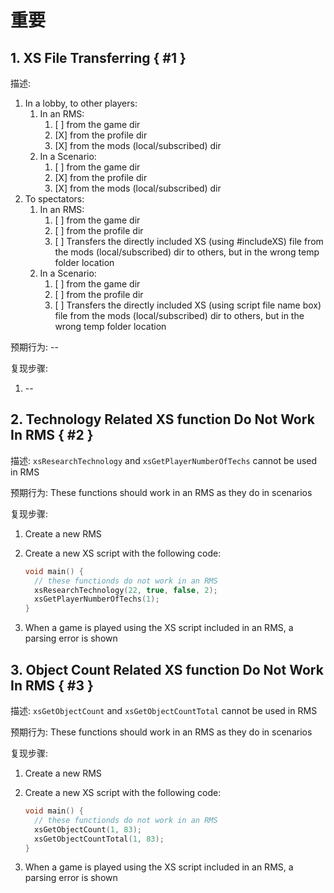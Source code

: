 # 重要

## 1. XS File Transferring { #1 }

描述: 

1. In a lobby, to other players:
    1. In an RMS:
        1. [ ] from the game dir
        2. [X] from the profile dir
        3. [X] from the mods (local/subscribed) dir
    2. In a Scenario:
        1. [ ] from the game dir
        2. [X] from the profile dir
        3. [X] from the mods (local/subscribed) dir
2. To spectators:
    1. In an RMS:
        1. [ ] from the game dir
        2. [ ] from the profile dir
        3. [ ] Transfers the directly included XS (using #includeXS) file from the mods (local/subscribed) dir to others, but in the wrong temp folder location
    2. In a Scenario:
        1. [ ] from the game dir
        2. [ ] from the profile dir
        3. [ ] Transfers the directly included XS (using script file name box) file from the mods (local/subscribed) dir to others, but in the wrong temp folder location

预期行为: --

复现步骤:

1. --

## 2. Technology Related XS function Do Not Work In RMS { #2 }

描述: `xsResearchTechnology` and `xsGetPlayerNumberOfTechs` cannot be used in RMS

预期行为: These functions should work in an RMS as they do in scenarios

复现步骤:

1. Create a new RMS
2. Create a new XS script with the following code:

    ```cpp
    void main() {
      // these functionds do not work in an RMS
      xsResearchTechnology(22, true, false, 2);
      xsGetPlayerNumberOfTechs(1);
    }

    ```

3. When a game is played using the XS script included in an RMS, a parsing error is shown

## 3. Object Count Related XS function Do Not Work In RMS { #3 }

描述: `xsGetObjectCount` and `xsGetObjectCountTotal` cannot be used in RMS

预期行为: These functions should work in an RMS as they do in scenarios

复现步骤:

1. Create a new RMS
2. Create a new XS script with the following code:

    ```cpp
    void main() {
      // these functionds do not work in an RMS
      xsGetObjectCount(1, 83);
      xsGetObjectCountTotal(1, 83);
    }

    ```

3. When a game is played using the XS script included in an RMS, a parsing error is shown
